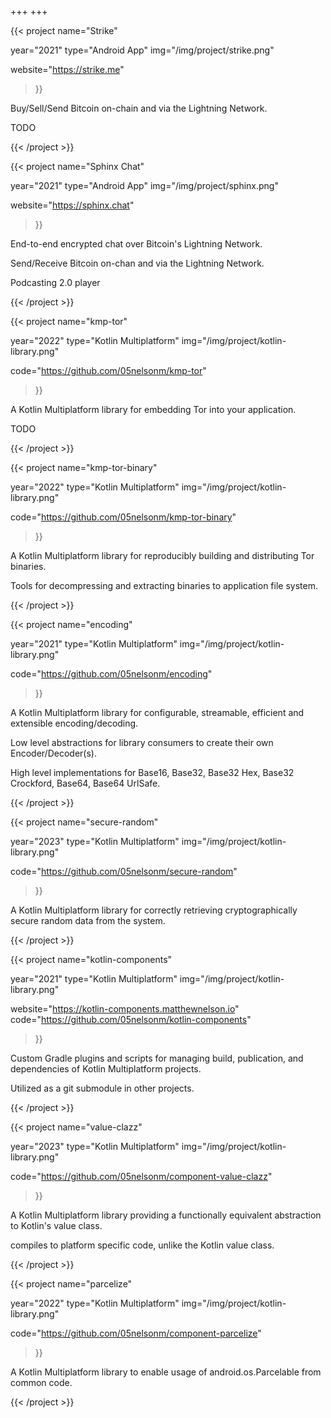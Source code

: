 +++
+++

{{< project
  name="Strike"

  year="2021"
  type="Android App"
  img="/img/project/strike.png"

  website="https://strike.me"
>}}

  <!-- description -->
  <p>Buy/Sell/Send Bitcoin on-chain and via the Lightning Network.</p>
  <p>TODO</p>

{{< /project >}}

{{< project
  name="Sphinx Chat"

  year="2021"
  type="Android App"
  img="/img/project/sphinx.png"

  website="https://sphinx.chat"
>}}

  <!-- description -->
  <p>End-to-end encrypted chat over Bitcoin's Lightning Network.</p>
  <p>Send/Receive Bitcoin on-chan and via the Lightning Network.</p>
  <p>Podcasting 2.0 player</p>

{{< /project >}}

{{< project
  name="kmp-tor"

  year="2022"
  type="Kotlin Multiplatform"
  img="/img/project/kotlin-library.png"

  code="https://github.com/05nelsonm/kmp-tor"
>}}

  <!-- description -->
  <p>A Kotlin Multiplatform library for embedding Tor into your application.</p>
  <p>TODO</p>

{{< /project >}}

{{< project
  name="kmp-tor-binary"

  year="2022"
  type="Kotlin Multiplatform"
  img="/img/project/kotlin-library.png"

  code="https://github.com/05nelsonm/kmp-tor-binary"
>}}

  <!-- description -->
  <p>A Kotlin Multiplatform library for reproducibly building and distributing Tor binaries.</p>
  <p>Tools for decompressing and extracting binaries to application file system.</p>

{{< /project >}}

{{< project
  name="encoding"

  year="2021"
  type="Kotlin Multiplatform"
  img="/img/project/kotlin-library.png"

  code="https://github.com/05nelsonm/encoding"
>}}

  <!-- description -->
  <p>A Kotlin Multiplatform library for configurable, streamable, efficient and extensible encoding/decoding.</p>
  <p>Low level abstractions for library consumers to create their own Encoder/Decoder(s).</p>
  <p>High level implementations for Base16, Base32, Base32 Hex, Base32 Crockford, Base64, Base64 UrlSafe.</p>

{{< /project >}}

{{< project
  name="secure-random"

  year="2023"
  type="Kotlin Multiplatform"
  img="/img/project/kotlin-library.png"

  code="https://github.com/05nelsonm/secure-random"
>}}

  <!-- description -->
  <p>A Kotlin Multiplatform library for correctly retrieving cryptographically secure random data from the system.</p>

{{< /project >}}

{{< project
  name="kotlin-components"

  year="2021"
  type="Kotlin Multiplatform"
  img="/img/project/kotlin-library.png"

  website="https://kotlin-components.matthewnelson.io"
  code="https://github.com/05nelsonm/kotlin-components"
>}}

  <!-- description -->
  <p>Custom Gradle plugins and scripts for managing build, publication, and dependencies of Kotlin Multiplatform projects.</p>
  <p>Utilized as a git submodule in other projects.</p>

{{< /project >}}

{{< project
  name="value-clazz"

  year="2023"
  type="Kotlin Multiplatform"
  img="/img/project/kotlin-library.png"

  code="https://github.com/05nelsonm/component-value-clazz"
>}}

  <!-- description -->
  <p>A Kotlin Multiplatform library providing a functionally equivalent abstraction to Kotlin's value class.</p>
  <p>compiles to platform specific code, unlike the Kotlin value class.</p>

{{< /project >}}

{{< project
  name="parcelize"

  year="2022"
  type="Kotlin Multiplatform"
  img="/img/project/kotlin-library.png"

  code="https://github.com/05nelsonm/component-parcelize"
>}}

  <!-- description -->
  <p>A Kotlin Multiplatform library to enable usage of android.os.Parcelable from common code.</p>

{{< /project >}}
